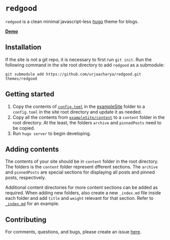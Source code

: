 # `redgood`

`redgood` is a clean minimal javascript-less [hugo](https://gohugo.io/) theme for blogs. 

[**Demo**](https://redgood.netlify.app/)

## Installation

If the site is not a git repo, it is necessary to first run `git init`. Run the following command in the site root directory to add `redgood` as a submodule:

    git submodule add https://github.com/urjaacharya/redgood.git themes/redgood


## Getting started

1. Copy the contents of [`config.toml`](https://github.com/urjaacharya/redgood/blob/master/exampleSite/config.toml) in the [exampleSite](https://github.com/urjaacharya/redgood/tree/master/exampleSite) folder to a `config.toml` in the site root directory and update it as needed.
2. Copy all the contents from [`exampleSite/content`](https://github.com/urjaacharya/redgood/tree/master/exampleSite/content) to a `content` folder in the root directory. At the least, the folders `archive` and `pinnedPosts` need to be copied.
3. Run `hugo server` to begin developing.

## Adding contents

The contents of your site should be in `content` folder in the root directory. The folders is the `content` folder represent dfferent sections. The `archive` and `pinnedPosts` are special sections for displaying all posts and pinned posts, respectively.

Additional content directories for more content sections can be added as required. When adding new folders, also create a new  `_index.md` file inside each folder and add `title` and `weight` relevant for that section. Refer to [`_index.md`](https://github.com/urjaacharya/redgood/blob/master/exampleSite/content/post/_index.md) for an example.

## Contributing

For comments, questions, and bugs, please create an issue [here](https://github.com/urjaacharya/redgood/issues).




